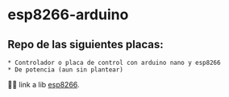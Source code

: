 # esp8266-arduino
## Repo de las siguientes placas:
    * Controlador o placa de control con arduino nano y esp8266
    * De potencia (aun sin plantear)
    
:tada::fireworks:
link a lib
[esp8266](https://github.com/jdunmire/kicad-ESP8266).
